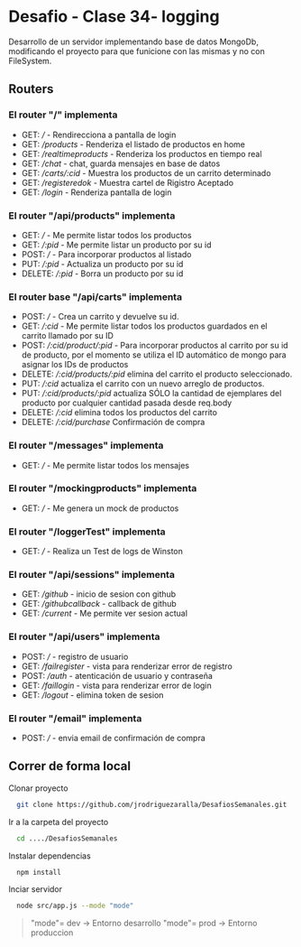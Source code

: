 # Desafio - Clase 34- logging

Desarrollo de un servidor implementando base de datos MongoDb, modificando el proyecto para que funicione con las mismas y no con FileSystem.

## Routers

### El router "/" implementa

-   GET: _/_ - Rendirecciona a pantalla de login
-   GET: _/products_ - Renderiza el listado de productos en home
-   GET: _/realtimeproducts_ - Renderiza los productos en tiempo real
-   GET: _/chat_ - chat, guarda mensajes en base de datos
-   GET: _/carts/:cid_ - Muestra los productos de un carrito determinado
-   GET: _/registeredok_ - Muestra cartel de Rigistro Aceptado
-   GET: _/login_ - Renderiza pantalla de login

### El router "/api/products" implementa

-   GET: _/_ - Me permite listar todos los productos
-   GET: _/:pid_ - Me permite listar un producto por su id
-   POST: _/_ - Para incorporar productos al listado
-   PUT: _/:pid_ - Actualiza un producto por su id
-   DELETE: _/:pid_ - Borra un producto por su id

### El router base "/api/carts" implementa

-   POST: _/_ - Crea un carrito y devuelve su id.
-   GET: _/:cid_ - Me permite listar todos los productos guardados en el carrito llamado por su ID
-   POST: _/:cid/product/:pid_ - Para incorporar productos al carrito por su id de producto, por el momento se utiliza el ID automático de mongo para asignar los IDs de productos
-   DELETE: _/:cid/products/:pid_ elimina del carrito el producto seleccionado.
-   PUT: _/:cid_ actualiza el carrito con un nuevo arreglo de productos.
-   PUT: _/:cid/products/:pid_ actualiza SÓLO la cantidad de ejemplares del producto por cualquier cantidad pasada desde req.body
-   DELETE: _/:cid_ elimina todos los productos del carrito
-   DELETE: _/:cid/purchase_ Confirmación de compra

### El router "/messages" implementa

-   GET: _/_ - Me permite listar todos los mensajes

### El router "/mockingproducts" implementa

-   GET: _/_ - Me genera un mock de productos

### El router "/loggerTest" implementa

-   GET: _/_ - Realiza un Test de logs de Winston

### El router "/api/sessions" implementa

-   GET: _/github_ - inicio de sesion con github
-   GET: _/githubcallback_ - callback de github
-   GET: _/current_ - Me permite ver sesion actual

### El router "/api/users" implementa

-   POST: _/_ - registro de usuario
-   GET: _/failregister_ - vista para renderizar error de registro
-   POST: _/auth_ - atenticación de usuario y contraseña
-   GET: _/faillogin_ - vista para renderizar error de login
-   GET: _/logout_ - elimina token de sesion

### El router "/email" implementa

-   POST: _/_ - envia email de confirmación de compra

## Correr de forma local

Clonar proyecto

```bash
  git clone https://github.com/jrodriguezaralla/DesafiosSemanales.git
```

Ir a la carpeta del proyecto

```bash
  cd ..../DesafiosSemanales
```

Instalar dependencias

```bash
  npm install


```

Inciar servidor

```bash
  node src/app.js --mode "mode"
```

> "mode"= dev -> Entorno desarrollo
> "mode"= prod -> Entorno produccion

